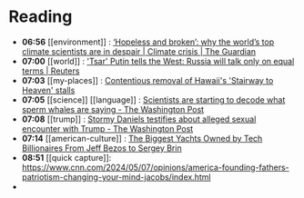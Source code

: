 # Reading
- **06:56** [[environment]] : [‘Hopeless and broken’: why the world’s top climate scientists are in despair | Climate crisis | The Guardian](https://www.theguardian.com/environment/ng-interactive/2024/may/08/hopeless-and-broken-why-the-worlds-top-climate-scientists-are-in-despair "‘Hopeless and broken’: why the world’s top climate scientists are in despair | Climate crisis | The Guardian")
- **07:00** [[world]] : ['Tsar' Putin tells the West: Russia will talk only on equal terms | Reuters](https://www.reuters.com/world/europe/tsar-putin-tells-west-russia-will-talk-only-equal-terms-2024-05-07/ "'Tsar' Putin tells the West: Russia will talk only on equal terms | Reuters")
- **07:03** [[my-places]] : [Contentious removal of Hawaii's 'Stairway to Heaven' stalls](https://www.sfgate.com/hawaii/article/haiku-stairway-to-heaven-stalls-19444929.php "Contentious removal of Hawaii's 'Stairway to Heaven' stalls")
- **07:05** [[science]] [[language]] : [Scientists are starting to decode what sperm whales are saying - The Washington Post](https://www.washingtonpost.com/science/2024/05/07/sperm-whale-alphabet-clicks/?utm_source=newsshowcase&utm_medium=gnews&utm_campaign=CDAqDwgAKgcICjCO1JQKMLfRdDDdhf0B&utm_content=rundown&gaa_at=g&gaa_n=ARTJ-U_FV3p1paF4QYe0qOMobcHbsY4YYl6u8RW3Zdl4YCW7kAaVhbNdprK7ivMWdjy9mcX_VZvJW4IDJVTOX4-nDNB6&gaa_ts=663b6736&gaa_sig=5x4Se4BAjR5RRxVWI5dN8Vk3eFqDZY-Yd7lJ1bYkffs4ocUpT4Uisx2icqdGkNT0b2G-VGy4sgMgHLMzVjLbFQ%3D%3D "Scientists are starting to decode what sperm whales are saying - The Washington Post")
- **07:08** [[trump]] : [Stormy Daniels testifies about alleged sexual encounter with Trump - The Washington Post](https://www.washingtonpost.com/politics/2024/05/07/stormy-daniels-testimony-trump-hush-money-trial/?utm_source=newsshowcase&utm_medium=gnews&utm_campaign=CDAqDwgAKgcICjCO1JQKMLfRdDDdhf0B&utm_content=rundown&gaa_at=la&gaa_n=ARTJ-U_B9s4c8TFDE8sFk-Lxj1S1j4beD9LgRzGKn61Eai_tU_x0C4NTAXU2O_kR21sWGLqxk8LLgln_7sVNtbVhEjSn&gaa_ts=663b6736&gaa_sig=F-LbxVWodA3ywmnV0cDBlVnCSpZWs6Fp5EK5RH5amyv_hO-EXwQF1GOMJtzaSuchY7B9CKHA96T9UVTdX7rYow%3D%3D "Stormy Daniels testifies about alleged sexual encounter with Trump - The Washington Post")
- **07:14** [[american-culture]] : [The Biggest Yachts Owned by Tech Billionaires From Jeff Bezos to Sergey Brin](https://www.businessinsider.com/biggest-yachts-owned-by-tech-billionaires-mark-zuckerberg-jeff-bezos-2024-5#sergey-brin-dragonfly-9 "The Biggest Yachts Owned by Tech Billionaires From Jeff Bezos to Sergey Brin")
- **08:51** [[quick capture]]:  https://www.cnn.com/2024/05/07/opinions/america-founding-fathers-patriotism-changing-your-mind-jacobs/index.html
-